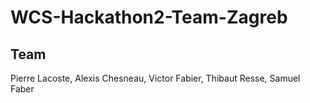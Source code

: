 # WCS-Hackathon2-Team-Zagreb

## Team

Pierre Lacoste,
Alexis Chesneau,
Victor Fabier,
Thibaut Resse,
Samuel Faber
